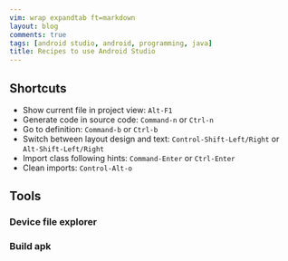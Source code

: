 ```yaml
---
vim: wrap expandtab ft=markdown
layout: blog
comments: true
tags: [android studio, android, programming, java]
title: Recipes to use Android Studio
---
```


## Shortcuts

  * Show current file in project view: `Alt-F1`
  * Generate code in source code: `Command-n` or `Ctrl-n`
  * Go to definition: `Command-b` or `Ctrl-b`
  * Switch between layout design and text: `Control-Shift-Left/Right` or `Alt-Shift-Left/Right`
  * Import class following hints: `Command-Enter` or `Ctrl-Enter`
  * Clean imports: `Control-Alt-o`

## Tools

### Device file explorer

### Build apk

